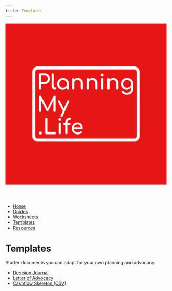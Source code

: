 ```yaml
---
title: Templates
---
```

<link rel="stylesheet" href="../style.css">

<header>
  <a href="../index.html"><img src="../assets/Original.png" alt="Planning My Life Logo" class="logo"></a>
</header>

<nav>
  <ul>
    <li><a href="../index.html">Home</a></li>
    <li><a href="../Guides/">Guides</a></li>
    <li><a href="../Worksheets/">Worksheets</a></li>
    <li><a href="../Templates/">Templates</a></li>
    <li><a href="../Public-Resources/">Resources</a></li>
  </ul>
</nav>

# Templates
Starter documents you can adapt for your own planning and advocacy.

- [Decision Journal](./Decision_Journal.html)
- [Letter of Advocacy](./Letter_of_Advocacy.html)
- [Cashflow Skeleton (CSV)](./Cashflow_Skeleton.csv)
